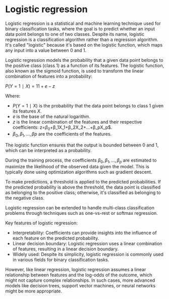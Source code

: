 # Logistic regression

Logistic regression is a statistical and machine learning technique used for binary classification tasks, where the goal is to predict whether an input data point belongs to one of two classes. Despite its name, logistic regression is a classification algorithm rather than a regression algorithm. It's called "logistic" because it's based on the logistic function, which maps any input into a value between 0 and 1.

Logistic regression models the probability that a given data point belongs to the positive class (class 1) as a function of its features. The logistic function, also known as the sigmoid function, is used to transform the linear combination of features into a probability:

$P(Y=1∣X)=11+e−z$

Where:

* $P(Y=1∣X)$ is the probability that the data point belongs to class 1 given its features $X$.
* $e$ is the base of the natural logarithm.
* $z$ is the linear combination of the features and their respective coefficients: z=$β_0$+β_1X_1+β_2X_2+…+β_pX_p$.
* $β_0,β_1,…,βp$ are the coefficients of the features.

The logistic function ensures that the output is bounded between 0 and 1, which can be interpreted as a probability.

During the training process, the coefficients $β_0,β_1,…,β_p$ are estimated to maximize the likelihood of the observed data given the model. This is typically done using optimization algorithms such as gradient descent.

To make predictions, a threshold is applied to the predicted probabilities. If the predicted probability is above the threshold, the data point is classified as belonging to the positive class; otherwise, it's classified as belonging to the negative class.

Logistic regression can be extended to handle multi-class classification problems through techniques such as one-vs-rest or softmax regression.

Key features of logistic regression:

* Interpretability: Coefficients can provide insights into the influence of each feature on the predicted probability.
* Linear decision boundary: Logistic regression uses a linear combination of features, resulting in a linear decision boundary.
* Widely used: Despite its simplicity, logistic regression is commonly used in various fields for binary classification tasks.

However, like linear regression, logistic regression assumes a linear relationship between features and the log-odds of the outcome, which might not capture complex relationships. In such cases, more advanced models like decision trees, support vector machines, or neural networks might be more appropriate.
